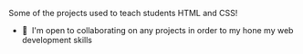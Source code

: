 Some of the projects used to teach students HTML and CSS!

* 🤝  I'm open to collaborating on any projects in order to my hone my web development skills
